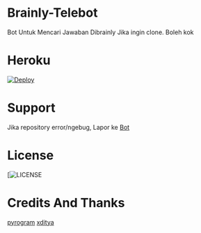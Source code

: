 # Brainly-Telebot
Bot Untuk Mencari Jawaban Dibrainly
Jika ingin clone. Boleh kok

# Heroku
[![Deploy](https://www.herokucdn.com/deploy/button.svg)](https://heroku.com/deploy?template=https://github.com/Nekozu/Brainly-Telebot.git)

# Support 
Jika repository error/ngebug, Lapor ke [Bot](https://t.me/nekozusupportbot)

# License
[![LICENSE](https://www.gnu.org/graphics/gplv3-or-later.png)

# Credits And Thanks
[pyrogram](https://github.com/pyrogram)
[xditya](https://github.com/xditya)

